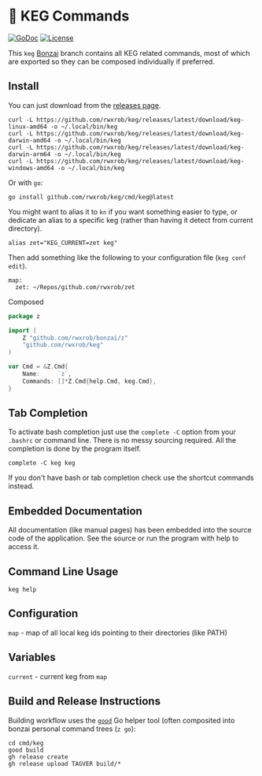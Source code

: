 # 🌳 KEG Commands

[![GoDoc](https://godoc.org/github.com/rwxrob/keg?status.svg)](https://godoc.org/github.com/rwxrob/keg)
[![License](https://img.shields.io/badge/license-Apache2-brightgreen.svg)](LICENSE)

This `keg` [Bonzai](https://github.com/rwxrob/bonzai) branch contains all KEG related commands, most of which are exported so they can be composed individually if preferred.

## Install

You can just download from the [releases page](https://github.com/rwxrob/keg/releases).

```
curl -L https://github.com/rwxrob/keg/releases/latest/download/keg-linux-amd64 -o ~/.local/bin/keg
curl -L https://github.com/rwxrob/keg/releases/latest/download/keg-darwin-amd64 -o ~/.local/bin/keg
curl -L https://github.com/rwxrob/keg/releases/latest/download/keg-darwin-arm64 -o ~/.local/bin/keg
curl -L https://github.com/rwxrob/keg/releases/latest/download/keg-windows-amd64 -o ~/.local/bin/keg

```

Or with `go`:

```
go install github.com/rwxrob/keg/cmd/keg@latest
```

You might want to alias it to `kn` if you want something easier to type, or dedicate an alias to a specific keg (rather than having it detect from current directory).

```shell
alias zet="KEG_CURRENT=zet keg"
```

Then add something like the following to your configuration file (`keg conf edit`).

```
map:
  zet: ~/Repos/github.com/rwxrob/zet
```

Composed

```go
package z

import (
	Z "github.com/rwxrob/bonzai/z"
	"github.com/rwxrob/keg"
)

var Cmd = &Z.Cmd{
	Name:     `z`,
	Commands: []*Z.Cmd{help.Cmd, keg.Cmd},
}
```

## Tab Completion

To activate bash completion just use the `complete -C` option from your
`.bashrc` or command line. There is no messy sourcing required. All the
completion is done by the program itself.

```
complete -C keg keg
```

If you don't have bash or tab completion check use the shortcut
commands instead.

## Embedded Documentation

All documentation (like manual pages) has been embedded into the source
code of the application. See the source or run the program with help to
access it.

## Command Line Usage

```
keg help
```

## Configuration

`map` - map of all local keg ids pointing to their directories (like PATH)

## Variables

`current` - current keg from `map`

## Build and Release Instructions

Building workflow uses the [`good`](https://github.com/rwxrob/good) Go helper tool (often composited into bonzai personal command trees (`z go`):

```
cd cmd/keg
good build
gh release create
gh release upload TAGVER build/*
```
